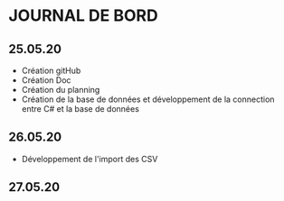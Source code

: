 # JOURNAL DE BORD

## 25.05.20
- Création gitHub
- Création Doc
- Création du planning
- Création de la base de données et développement de la connection entre C# et la base de données

## 26.05.20
- Développement de l'import des CSV

## 27.05.20
